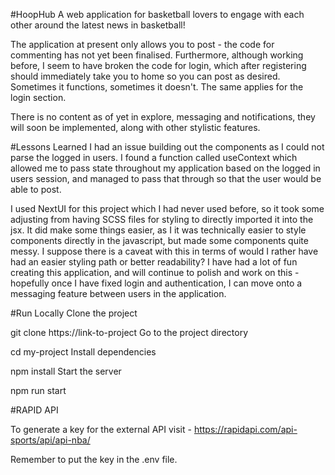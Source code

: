 #HoopHub
A web application for basketball lovers to engage with each other around the latest news in basketball!

The application at present only allows you to post - the code for commenting has not yet been finalised. Furthermore, although working before, I seem to have broken the code for login, which after registering should immediately take you to home so you can post as desired. Sometimes it functions, sometimes it doesn't. The same applies for the login section.

There is no content as of yet in explore, messaging and notifications, they will soon be implemented, along with other stylistic features.

#Lessons Learned
I had an issue building out the components as I could not parse the logged in users. I found a function called useContext which allowed me to pass state throughout my application based on the logged in users session, and managed to pass that through so that the user would be able to post.

I used NextUI for this project which I had never used before, so it took some adjusting from having SCSS files for styling to directly imported it into the jsx. It did make some things easier, as I it was technically easier to style components directly in the javascript, but made some components quite messy. I suppose there is a caveat with this in terms of would I rather have had an easier styling path or better readability? I have had a lot of fun creating this application, and will continue to polish and work on this - hopefully once I have fixed login and authentication, I can move onto a messaging feature between users in the application.

#Run Locally
Clone the project

  git clone https://link-to-project
Go to the project directory

  cd my-project
Install dependencies

  npm install
Start the server

  npm run start

#RAPID API

To generate a key for the external API visit - https://rapidapi.com/api-sports/api/api-nba/

Remember to put the key in the .env file.
